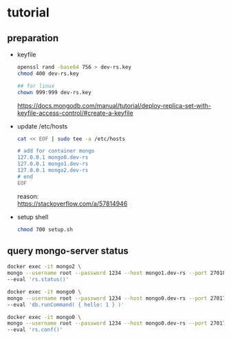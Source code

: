 # tutorial

## preparation

- keyfile

  ```bash
  openssl rand -base64 756 > dev-rs.key
  chmod 400 dev-rs.key

  ## for linux
  chown 999:999 dev-rs.key
  ```

  <https://docs.mongodb.com/manual/tutorial/deploy-replica-set-with-keyfile-access-control/#create-a-keyfile>

- update /etc/hosts

  ```bash
  cat << EOF | sudo tee -a /etc/hosts

  # add for container mongo
  127.0.0.1 mongo0.dev-rs
  127.0.0.1 mongo1.dev-rs
  127.0.0.1 mongo2.dev-rs
  # end
  EOF
  ```

  reason:  
  <https://stackoverflow.com/a/57814946>

- setup shell

  ```bash
  chmod 700 setup.sh
  ```

## query mongo-server status

```bash
docker exec -it mongo2 \
mongo --username root --password 1234 --host mongo1.dev-rs --port 27018 \
--eval 'rs.status()'

docker exec -it mongo0 \
mongo --username root --password 1234 --host mongo0.dev-rs --port 27017 \
--eval 'db.runCommand( { hello: 1 } )'

docker exec -it mongo0 \
mongo --username root --password 1234 --host mongo0.dev-rs --port 27017 \
--eval 'rs.conf()'
```
